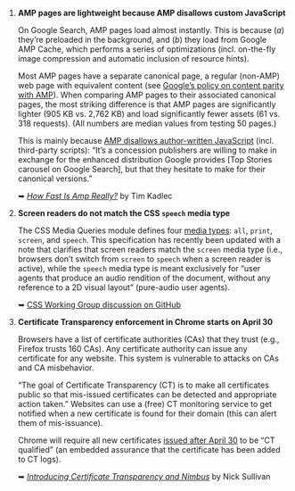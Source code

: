 1. **AMP pages are lightweight because AMP disallows custom JavaScript**

   On Google Search, AMP pages load almost instantly. This is because (*a*) they’re preloaded in the background, and (*b*) they load from Google AMP Cache, which performs a series of optimizations (incl. on-the-fly image compression and automatic inclusion of resource hints).

   Most AMP pages have a separate canonical page, a regular (non-AMP) web page with equivalent content (see [Google’s policy on content parity with AMP](https://webmasters.googleblog.com/2017/11/engaging-users-through-high-quality-amp.html)). When comparing AMP pages to their associated canonical pages, the most striking difference is that AMP pages are significantly lighter (905 KB vs. 2,762 KB) and load significantly fewer assets (61 vs. 318 requests). (All numbers are median values from testing 50 pages.)

   This is mainly because [AMP disallows author-written JavaScript](https://www.ampproject.org/docs/fundamentals/spec) (incl. third-party scripts): “It’s a concession publishers are willing to make in exchange for the enhanced distribution Google provides [Top Stories carousel on Google Search], but that they hesitate to make for their canonical versions.”

   ➥ *[How Fast Is Amp Really?](https://timkadlec.com/remembers/2018-03-19-how-fast-is-amp-really/)* by Tim Kadlec

1. **Screen readers do not match the CSS `speech` media type**

   The CSS Media Queries module defines four [media types](https://drafts.csswg.org/mediaqueries-4/#media-types): `all`, `print`, `screen`, and `speech`. This specification has recently been updated with a note that clarifies that screen readers match the `screen` media type (i.e., browsers don’t switch from `screen` to `speech` when a screen reader is active), while the `speech` media type is meant exclusively for “user agents that produce an audio rendition of the document, without any reference to a 2D visual layout” (pure-audio user agents).

   ➥ [CSS Working Group discussion on GitHub](https://github.com/w3c/csswg-drafts/issues/1751)

1. **Certificate Transparency enforcement in Chrome starts on April 30**

   Browsers have a list of certificate authorities (CAs) that they trust (e.g., Firefox trusts 160 CAs). Any certificate authority can issue any certificate for any website. This system is vulnerable to attacks on CAs and CA misbehavior.

   “The goal of Certificate Transparency (CT) is to make all certificates public so that mis-issued certificates can be detected and appropriate action taken.” Websites can use a (free) CT monitoring service to get notified when a new certificate is found for their domain (this can alert them of mis-issuance).
   
   Chrome will require all new certificates [issued after April 30](https://groups.google.com/a/chromium.org/d/msg/ct-policy/wHILiYf31DE/iMFmpMEkAQAJ) to be “CT qualified” (an embedded assurance that the certificate has been added to CT logs).

   ➥ *[Introducing Certificate Transparency and Nimbus](https://blog.cloudflare.com/introducing-certificate-transparency-and-nimbus/)* by Nick Sullivan
